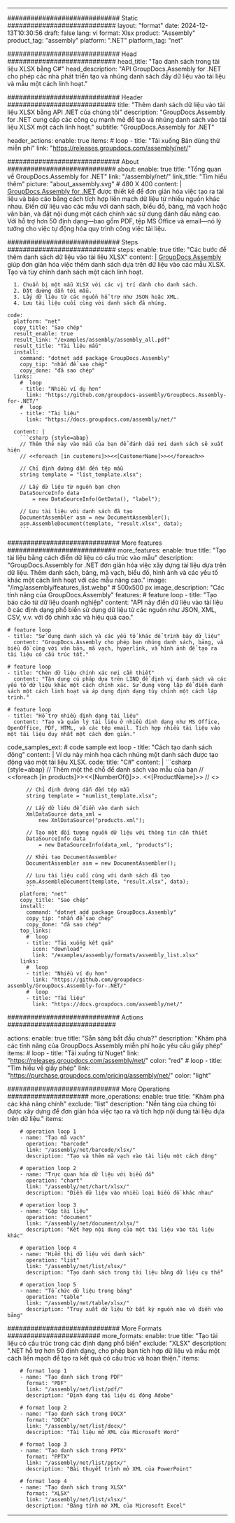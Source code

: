 



---
############################# Static ############################
layout: "format"
date:  2024-12-13T10:30:56
draft: false
lang: vi
format: Xlsx
product: "Assembly"
product_tag: "assembly"
platform: ".NET"
platform_tag: "net"

############################# Head ############################
head_title: "Tạo danh sách trong tài liệu XLSX bằng C#"
head_description: "API GroupDocs.Assembly for .NET cho phép các nhà phát triển tạo và nhúng danh sách đầy dữ liệu vào tài liệu và mẫu một cách linh hoạt."

############################# Header ############################
title: "Thêm danh sách dữ liệu vào tài liệu XLSX bằng API .NET của chúng tôi" 
description: "GroupDocs.Assembly for .NET cung cấp các công cụ mạnh mẽ để tạo và nhúng danh sách vào tài liệu XLSX một cách linh hoạt."
subtitle: "GroupDocs.Assembly for .NET" 

header_actions:
  enable: true
  items:
    #  loop
    - title: "Tải xuống Bản dùng thử miễn phí"
      link: "https://releases.groupdocs.com/assembly/net/"
      
############################# About ############################
about:
    enable: true
    title: "Tổng quan về GroupDocs.Assembly for .NET"
    link: "/assembly/net/"
    link_title: "Tìm hiểu thêm"
    picture: "about_assembly.svg" # 480 X 400
    content: |
       [GroupDocs.Assembly for .NET](/assembly/net/) được thiết kế để đơn giản hóa việc tạo ra tài liệu và báo cáo bằng cách tích hợp liền mạch dữ liệu từ nhiều nguồn khác nhau. Điền dữ liệu vào các mẫu với danh sách, biểu đồ, bảng, mã vạch hoặc văn bản, và đặt nội dung một cách chính xác sử dụng đánh dấu nâng cao. Với hỗ trợ hơn 50 định dạng—bao gồm PDF, tệp MS Office và email—nó lý tưởng cho việc tự động hóa quy trình công việc tài liệu.

############################# Steps ############################
steps:
    enable: true
    title: "Các bước để thêm danh sách dữ liệu vào tài liệu XLSX"
    content: |
      [GroupDocs.Assembly](/assembly/net/) giúp đơn giản hóa việc thêm danh sách dựa trên dữ liệu vào các mẫu XLSX. Tạo và tùy chỉnh danh sách một cách linh hoạt.
      
      1. Chuẩn bị một mẫu XLSX với các vị trí dành cho danh sách.
      2. Đặt đường dẫn tới mẫu.
      3. Lấy dữ liệu từ các nguồn hỗ trợ như JSON hoặc XML.
      4. Lưu tài liệu cuối cùng với danh sách đã nhúng.
   
    code:
      platform: "net"
      copy_title: "Sao chép"
      result_enable: true
      result_link: "/examples/assembly/assembly_all.pdf"
      result_title: "Tài liệu mẫu"
      install:
        command: "dotnet add package GroupDocs.Assembly"
        copy_tip: "nhấn để sao chép"
        copy_done: "đã sao chép"
      links:
        #  loop
        - title: "Nhiều ví dụ hơn"
          link: "https://github.com/groupdocs-assembly/GroupDocs.Assembly-for-.NET/"
        #  loop
        - title: "Tài liệu"
          link: "https://docs.groupdocs.com/assembly/net/"
          
      content: |
        ```csharp {style=abap}
        // Thêm thẻ này vào mẫu của bạn để đánh dấu nơi danh sách sẽ xuất hiện
        // <<foreach [in customers]>><<[CustomerName]>><</foreach>>

        // Chỉ định đường dẫn đến tệp mẫu
        string template = "list_template.xlsx";

        // Lấy dữ liệu từ nguồn bạn chọn
        DataSourceInfo data 
            = new DataSourceInfo(GetData(), "label");

        // Lưu tài liệu với danh sách đã tạo
        DocumentAssembler asm = new DocumentAssembler();
        asm.AssembleDocument(template, "result.xlsx", data);
        ```            

############################# More features ############################
more_features:
  enable: true
  title: "Tạo tài liệu bằng cách điền dữ liệu có cấu trúc vào mẫu"
  description: "GroupDocs.Assembly for .NET đơn giản hóa việc xây dựng tài liệu dựa trên dữ liệu. Thêm danh sách, bảng, mã vạch, biểu đồ, hình ảnh và các yếu tố khác một cách linh hoạt với các mẫu nâng cao."
  image: "/img/assembly/features_list.webp" # 500x500 px
  image_description: "Các tính năng của GroupDocs.Assembly"
  features:
    # feature loop
    - title: "Tạo báo cáo từ dữ liệu doanh nghiệp"
      content: "API này điền dữ liệu vào tài liệu ở các định dạng phổ biến sử dụng dữ liệu từ các nguồn như JSON, XML, CSV, v.v. với độ chính xác và hiệu quả cao."

    # feature loop
    - title: "Sử dụng danh sách và các yếu tố khác để trình bày dữ liệu"
      content: "GroupDocs.Assembly cho phép bạn nhúng danh sách, bảng, và biểu đồ cùng với văn bản, mã vạch, hyperlink, và hình ảnh để tạo ra tài liệu có cấu trúc tốt."

    # feature loop
    - title: "Chèn dữ liệu chính xác nơi cần thiết"
      content: "Tận dụng cú pháp dựa trên LINQ để định vị danh sách và các yếu tố dữ liệu khác một cách chính xác. Sử dụng vòng lặp để điền danh sách một cách linh hoạt và áp dụng định dạng tùy chỉnh một cách lập trình."

    # feature loop
    - title: "Hỗ trợ nhiều định dạng tài liệu"
      content: "Tạo và quản lý tài liệu ở nhiều định dạng như MS Office, OpenOffice, PDF, HTML, và các tệp email. Tích hợp nhiều tài liệu vào một tài liệu duy nhất một cách đơn giản."
      
  code_samples_ext:
    # code sample ext loop
    - title: "Cách tạo danh sách động"
      content: |
        Ví dụ này minh họa cách nhúng một danh sách được tạo động vào một tài liệu XLSX.
      code:
        title: "C#"
        content: |
          ```csharp {style=abap}
          // Thêm một thẻ chỗ để danh sách vào mẫu của bạn
          // <<foreach [in products]>><<[NumberOf()]>>. <<[ProductName]>>
          // <</foreach>>

          // Chỉ định đường dẫn đến tệp mẫu
          string template = "numlist_template.xlsx";

          // Lấy dữ liệu để điền vào danh sách
          XmlDataSource data_xml =
              new XmlDataSource("products.xml");

          // Tạo một đối tượng nguồn dữ liệu với thông tin cần thiết
          DataSourceInfo data 
              = new DataSourceInfo(data_xml, "products");

          // Khởi tạo DocumentAssembler
          DocumentAssembler asm = new DocumentAssembler();

          // Lưu tài liệu cuối cùng với danh sách đã tạo
          asm.AssembleDocument(template, "result.xlsx", data);
          ```
        platform: "net"
        copy_title: "Sao chép"
        install:
          command: "dotnet add package GroupDocs.Assembly"
          copy_tip: "nhấn để sao chép"
          copy_done: "đã sao chép"
        top_links:
          #  loop
          - title: "Tải xuống kết quả"
            icon: "download"
            link: "/examples/assembly/formats/assembly_list.xlsx"
        links:
          #  loop
          - title: "Nhiều ví dụ hơn"
            link: "https://github.com/groupdocs-assembly/GroupDocs.Assembly-for-.NET/"
          #  loop
          - title: "Tài liệu"
            link: "https://docs.groupdocs.com/assembly/net/"
            

            


############################# Actions ############################

actions:
  enable: true
  title: "Sẵn sàng bắt đầu chưa?"
  description: "Khám phá các tính năng của GroupDocs.Assembly miễn phí hoặc yêu cầu giấy phép"
  items:
    #  loop
    - title: "Tải xuống từ Nuget"
      link: "https://releases.groupdocs.com/assembly/net/"
      color: "red"
        #  loop
    - title: "Tìm hiểu về giấy phép"
      link: "https://purchase.groupdocs.com/pricing/assembly/net/"
      color: "light"


############################# More Operations #####################
more_operations:
    enable: true
    title: "Khám phá các khả năng chính"
    exclude: "list"
    description: "Nền tảng của chúng tôi được xây dựng để đơn giản hóa việc tạo ra và tích hợp nội dung tài liệu dựa trên dữ liệu."
    items: 
          
        # operation loop 1
        - name: "Tạo mã vạch"
          operation: "barcode"
          link: "/assembly/net/barcode/xlsx/"
          description: "Tạo và thêm mã vạch vào tài liệu một cách động"

        # operation loop 2
        - name: "Trực quan hóa dữ liệu với biểu đồ"
          operation: "chart"
          link: "/assembly/net/chart/xlsx/"
          description: "Điền dữ liệu vào nhiều loại biểu đồ khác nhau"

        # operation loop 3
        - name: "Gộp tài liệu"
          operation: "document"
          link: "/assembly/net/document/xlsx/"
          description: "Kết hợp nội dung của một tài liệu vào tài liệu khác"

        # operation loop 4
        - name: "Hiển thị dữ liệu với danh sách"
          operation: "list"
          link: "/assembly/net/list/xlsx/"
          description: "Tạo danh sách trong tài liệu bằng dữ liệu cụ thể"

        # operation loop 5
        - name: "Tổ chức dữ liệu trong bảng"
          operation: "table"
          link: "/assembly/net/table/xlsx/"
          description: "Truy xuất dữ liệu từ bất kỳ nguồn nào và điền vào bảng"
         
          
############################# More Formats ########################
more_formats:
    enable: true
    title: "Tạo tài liệu có cấu trúc trong các định dạng phổ biến"
    exclude: "XLSX"
    description: ".NET hỗ trợ hơn 50 định dạng, cho phép bạn tích hợp dữ liệu và mẫu một cách liền mạch để tạo ra kết quả có cấu trúc và hoàn thiện."
    items: 
          
        # format loop 1
        - name: "Tạo danh sách trong PDF"
          format: "PDF"
          link: "/assembly/net/list/pdf/"
          description: "Định dạng tài liệu di động Adobe"
          
        # format loop 2
        - name: "Tạo danh sách trong DOCX"
          format: "DOCX"
          link: "/assembly/net/list/docx/"
          description: "Tài liệu mở XML của Microsoft Word"
          
        # format loop 3
        - name: "Tạo danh sách trong PPTX"
          format: "PPTX"
          link: "/assembly/net/list/pptx/"
          description: "Bài thuyết trình mở XML của PowerPoint"
          
        # format loop 4
        - name: "Tạo danh sách trong XLSX"
          format: "XLSX"
          link: "/assembly/net/list/xlsx/"
          description: "Bảng tính mở XML của Microsoft Excel"


          

---